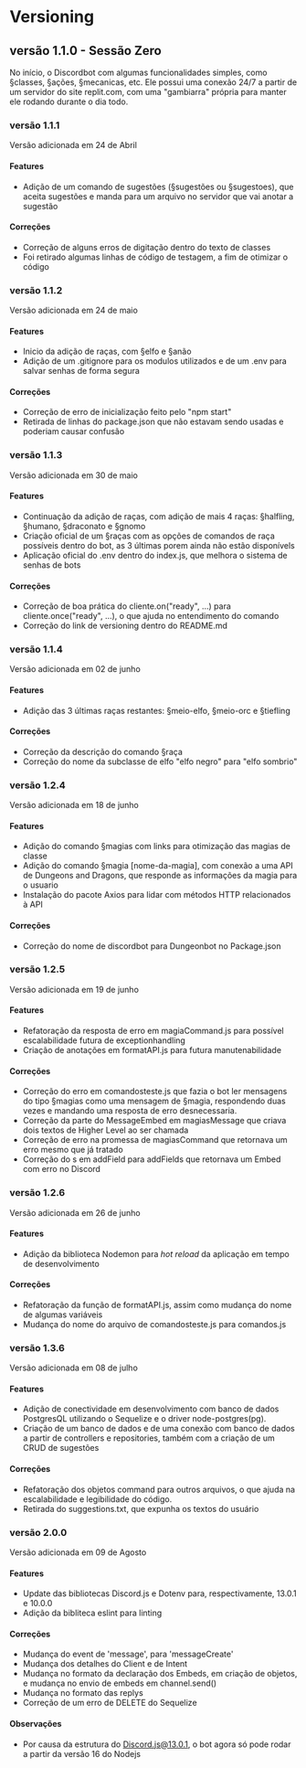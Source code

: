 # Versioning

## versão 1.1.0 - Sessão Zero
No início, o Discordbot com algumas funcionalidades simples, como §classes, §ações, §mecanicas, etc. Ele possui uma conexão 24/7 a partir de um servidor do site replit.com, com uma "gambiarra" própria para manter ele rodando durante o dia todo.

### versão 1.1.1
Versão adicionada em 24 de Abril

#### Features
* Adição de um comando de sugestões (§sugestões ou §sugestoes), que aceita sugestões e manda para um arquivo no servidor que vai anotar a sugestão
#### Correções
* Correção de alguns erros de digitação dentro do texto de classes
* Foi retirado algumas linhas de código de testagem, a fim de otimizar o código

### versão 1.1.2
Versão adicionada em 24 de maio

#### Features
* Inicio da adição de raças, com §elfo e §anão
* Adição de um .gitignore para os modulos utilizados e de um .env para salvar senhas de forma segura
#### Correções
* Correção de erro de inicialização feito pelo "npm start"
* Retirada de linhas do package.json que não estavam sendo usadas e poderiam causar confusão

### versão 1.1.3
Versão adicionada em 30 de maio

#### Features
* Continuação da adição de raças, com adição de mais 4 raças: §halfling, §humano, §draconato e §gnomo
* Criação oficial de um §raças com as opções de comandos de raça possíveis dentro do bot, as 3 últimas porem ainda não estão disponívels
* Aplicação oficial do .env dentro do index.js, que melhora o sistema de senhas de bots
#### Correções
* Correção de boa prática do cliente.on("ready", ...) para cliente.once("ready", ...), o que ajuda no entendimento do comando
* Correção do link de versioning dentro do README.md

### versão 1.1.4
Versão adicionada em 02 de junho

#### Features
* Adição das 3 últimas raças restantes: §meio-elfo, §meio-orc e §tiefling
#### Correções
* Correção da descrição do comando §raça
* Correção do nome da subclasse de elfo "elfo negro" para "elfo sombrio"

### versão 1.2.4
Versão adicionada em 18 de junho

#### Features
* Adição do comando §magias com links para otimização das magias de classe
* Adição do comando §magia [nome-da-magia], com conexão a uma API de Dungeons and Dragons, que responde as informações da magia para o usuario
* Instalação do pacote Axios para lidar com métodos HTTP relacionados à API
#### Correções
* Correção do nome de discordbot para Dungeonbot no Package.json

### versão 1.2.5
Versão adicionada em 19 de junho

#### Features
* Refatoração da resposta de erro em magiaCommand.js para possível escalabilidade futura de exceptionhandling
* Criação de anotações em formatAPI.js para futura manutenabilidade
#### Correções
* Correção do erro em comandosteste.js que fazia o bot ler mensagens do tipo §magias como uma mensagem de §magia, respondendo duas vezes e mandando uma resposta de erro desnecessaria.
* Correção da parte do MessageEmbed em magiasMessage que criava dois textos de Higher Level ao ser chamada
* Correção de erro na promessa de magiasCommand que retornava um erro mesmo que já tratado
* Correção do s em addField para addFields que retornava um Embed com erro no Discord

### versão 1.2.6
Versão adicionada em 26 de junho

#### Features
* Adição da biblioteca Nodemon para *hot reload* da aplicação em tempo de desenvolvimento
#### Correções
* Refatoração da função de formatAPI.js, assim como mudança do nome de algumas variáveis
* Mudança do nome do arquivo de comandosteste.js para comandos.js

### versão 1.3.6
Versão adicionada em 08 de julho

#### Features
* Adição de conectividade em desenvolvimento com banco de dados PostgresQL utilizando o Sequelize e o driver node-postgres(pg).
* Criação de um banco de dados e de uma conexão com banco de dados a partir de controllers e repositories, também com a criação de um CRUD de sugestões

#### Correções
* Refatoração dos objetos command para outros arquivos, o que ajuda na escalabilidade e legibilidade do código.
* Retirada do suggestions.txt, que expunha os textos do usuário

### versão 2.0.0
Versão adicionada em 09 de Agosto 

#### Features
* Update das bibliotecas Discord.js e Dotenv para, respectivamente, 13.0.1 e 10.0.0
* Adição da bibliteca eslint para linting

#### Correções
* Mudança do event de 'message', para 'messageCreate'
* Mudança dos detalhes do Client e de Intent
* Mudança no formato da declaração dos Embeds, em criação de objetos, e mudança no envio de embeds em channel.send()
* Mudança no formato das replys
* Correção de um erro de DELETE do Sequelize

#### Observações
* Por causa da estrutura do Discord.js@13.0.1, o bot agora só pode rodar a partir da versão 16 do Nodejs
